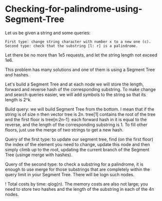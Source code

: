 # Checking-for-palindrome-using-Segment-Tree
Let us be given a string and some queries:

    First type: change string character with number x to a new one (c).
    Second type: check that the substring [l: r] is a palindrome.

Let there be no more than 1e5 requests, and let the string length not exceed 1e6.

This problem has many solutions and one of them is using a Segment Tree and hashes. 

Let's build a Segment Tree and at each node we will store the length, forward and reverse hash of the corresponding substring. To make change and search queries easier, we will add symbols to the string so that its length is 2^k. 

Build query: we will build Segment Tree from the bottom. I mean that if the string is of size n then vector<int> tree is 2n. 
tree[1] contains the root of the tree and the first floor is tree[n:2n-1]: each forward hash in it is equal to the reverse, and the length of the corresponding substring is 1. To fill other floors, just use the merge of two strings to get a new hash. 

Query of the first type: to update our segment tree, find (on the first floor) the index of the element you need to change, 
update this node and then simply climb up to the root, updating the current branch of the Segment Tree (usinge merge with hashes).

Query of the second type: to check a substring for a palindrome, it is enough to use merge for those substrings that are completely within the query limit in your Segment Tree. There will be logn such nodes.

! Total costs by time: qlog(n). The memory costs are also not large; you need to store two hashes and the length of the substring in each of the 4n nodes.
